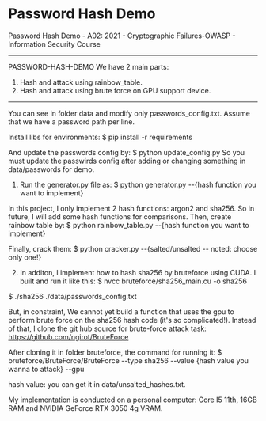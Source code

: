 # Password Hash Demo
Password Hash Demo - A02: 2021 - Cryptographic Failures-OWASP - Information Security Course

---------------------------------------------------------------------------------------------------------------------------------------------------------------------------------------------------------------------------------------------------
PASSWORD-HASH-DEMO
We have 2 main parts:
1. Hash and attack using rainbow_table.
2. Hash and attack using brute force on GPU support device.
---------------------------------------------------------------------------------------------------------------------------------------------------------------------------------------------------------------------------------------------------

You can see in folder data and modify only passwords_config.txt.
Assume that we have a password path per line.

Install libs for environments:
$ pip install -r requirements

And update the passwords config by:
$ python update_config.py
So you must update the passwirds config after adding or changing something in data/passwords for demo.

1. Run the generator.py file as: 
$ python generator.py --{hash function you want to implement}

In this project, I only implement 2 hash functions: argon2 and sha256. So in future, I will add some hash functions for comparisons.
Then, create rainbow table by:
$ python rainbow_table.py --{hash function you want to implement}

Finally, crack them:
$ python cracker.py --{salted/unsalted -- noted: choose only one!}

2. In additon, I implement how to hash sha256 by bruteforce using CUDA. I built and run it like this:
$ nvcc bruteforce/sha256_main.cu -o sha256

$ ./sha256 ./data/passwords_config.txt

But, in constraint, We cannot yet build a function that uses the gpu to perform brute force on the sha256 hash code (it's so complicated!). Instead of that, I clone the git hub source for brute-force attack task: https://github.com/ngirot/BruteForce

After cloning it in folder bruteforce, the command for running it:
$ bruteforce/BruteForce/BruteForce --type sha256 --value {hash value you wanna to attack} --gpu

hash value: you can get it in data/unsalted_hashes.txt.

My implementation is conducted on a personal computer: Core I5 11th, 16GB RAM and NVIDIA GeForce RTX 3050 4g VRAM.

